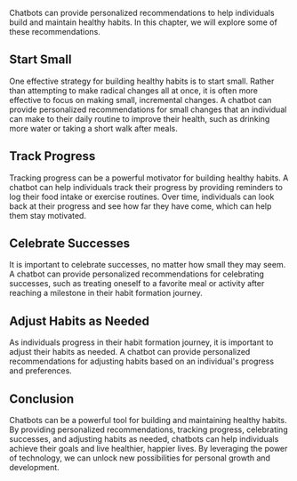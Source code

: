 

Chatbots can provide personalized recommendations to help individuals build and maintain healthy habits. In this chapter, we will explore some of these recommendations.

Start Small
-----------

One effective strategy for building healthy habits is to start small. Rather than attempting to make radical changes all at once, it is often more effective to focus on making small, incremental changes. A chatbot can provide personalized recommendations for small changes that an individual can make to their daily routine to improve their health, such as drinking more water or taking a short walk after meals.

Track Progress
--------------

Tracking progress can be a powerful motivator for building healthy habits. A chatbot can help individuals track their progress by providing reminders to log their food intake or exercise routines. Over time, individuals can look back at their progress and see how far they have come, which can help them stay motivated.

Celebrate Successes
-------------------

It is important to celebrate successes, no matter how small they may seem. A chatbot can provide personalized recommendations for celebrating successes, such as treating oneself to a favorite meal or activity after reaching a milestone in their habit formation journey.

Adjust Habits as Needed
-----------------------

As individuals progress in their habit formation journey, it is important to adjust their habits as needed. A chatbot can provide personalized recommendations for adjusting habits based on an individual's progress and preferences.

Conclusion
----------

Chatbots can be a powerful tool for building and maintaining healthy habits. By providing personalized recommendations, tracking progress, celebrating successes, and adjusting habits as needed, chatbots can help individuals achieve their goals and live healthier, happier lives. By leveraging the power of technology, we can unlock new possibilities for personal growth and development.
